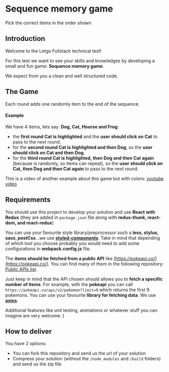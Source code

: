 # Sequence memory game
Pick the correct items in the order shown

## Introduction
Welcome to the Letgo Fullstack technical test!

For this test we want to see your skills and knowledges by developing a small and fun game: **Sequence memory game**.

We expect from you a clean and well structured code.

## The Game
Each round adds one randomly item to the end of the sequence.

#### Example
We have 4 items, lets say: **Dog, Cat, Hourse and Frog**:
* the **first round Cat is highlighted** and the **user should click on Cat** to pass to the next round.
* for the **second round Cat is highlighted and then Dog**, so the **user should click on Cat and then Dog**.
* for the **third round Cat is highlighted, then Dog and then Cat again** (because is randomly, so items can repeat), so the **user should click on Cat, then Dog and then Cat again** to pass to the next round.

This is a video of another example about this game but with colors: [youtube video](https://www.youtube.com/watch?v=1Yqj76Q4jJ4)

## Requirements
You should use this project to develop your solution and use **React with Redux** (they are added in `package.json` file along with **redux-thunk, react-dom, and react-redux**)

You can use your favourite style library/preprocessor such a **less, stylus, sass, postCss**...we use **[styled-components](https://www.styled-components.com/)**. Take in mind that depending of which tool you choose probably you would need to add some configurations in **webpack.config.js** file.

The **items should be fetched from a public API** like [https://pokeapi.co/](https://pokeapi.co/). You can find many of them in the following repository: [Public APIs list](https://github.com/toddmotto/public-apis).

Just keep in mind that the API chosen should allows you to **fetch a specific number of items**. For example, with the **pokeapi** you can call `https://pokeapi.co/api/v2/pokemon?limit=9` which returns the first 9 pokemons. You can use your favourite **library for fetching data**. We use **[axios](https://github.com/axios/axios)**.

Additional features like unit testing, animations or whatever stuff you can imagine are very welcome :)

## How to deliver
You have 2 options:

* You can fork this repository and send us the url of your solution
* Compress your solution (without the `/node_modules` and `/build` folders) and send us the zip file